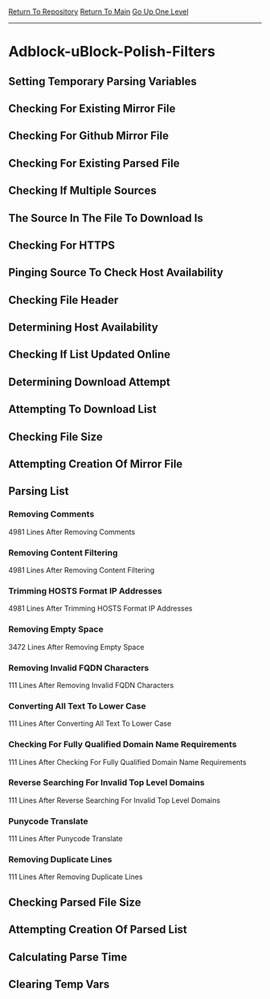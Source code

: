 [Return To Repository](https://github.com/bast69/piholeparser/)
[Return To Main](https://github.com/bast69/piholeparser/blob/master/RecentRunLogs/Mainlog.md)
[Go Up One Level](https://github.com/bast69/piholeparser/blob/master/RecentRunLogs/TopLevelScripts/30-Processing-External-Blacklists.md)
____________________________________
# Adblock-uBlock-Polish-Filters
## Setting Temporary Parsing Variables
## Checking For Existing Mirror File
## Checking For Github Mirror File
## Checking For Existing Parsed File
## Checking If Multiple Sources
## The Source In The File To Download Is
## Checking For HTTPS
## Pinging Source To Check Host Availability
## Checking File Header
## Determining Host Availability
## Checking If List Updated Online
## Determining Download Attempt
## Attempting To Download List
## Checking File Size
## Attempting Creation Of Mirror File
## Parsing List
### Removing Comments
4981 Lines After Removing Comments
### Removing Content Filtering
4981 Lines After Removing Content Filtering
### Trimming HOSTS Format IP Addresses
4981 Lines After Trimming HOSTS Format IP Addresses
### Removing Empty Space
3472 Lines After Removing Empty Space
### Removing Invalid FQDN Characters
111 Lines After Removing Invalid FQDN Characters
### Converting All Text To Lower Case
111 Lines After Converting All Text To Lower Case
### Checking For Fully Qualified Domain Name Requirements
111 Lines After Checking For Fully Qualified Domain Name Requirements
### Reverse Searching For Invalid Top Level Domains
111 Lines After Reverse Searching For Invalid Top Level Domains
### Punycode Translate
111 Lines After Punycode Translate
### Removing Duplicate Lines
111 Lines After Removing Duplicate Lines
## Checking Parsed File Size
## Attempting Creation Of Parsed List
## Calculating Parse Time
## Clearing Temp Vars
